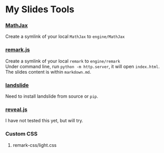 # My Slides Tools

### [MathJax](https://www.mathjax.org)
  Create a symlink of your local `MathJax` to `engine/MathJax`

### [remark.js](https://github.com/gnab/remark)
  Create a symlink of your local `remark` to `engine/remark`  
  Under command line, run `python -m http.server`, it will open `index.html`.  
  The slides content is within `markdown.md`.

### [landslide](https://github.com/adamzap/landslide.git)
  Need to install landslide from source or `pip`.

### [reveal.js](https://github.com/hakimel/reveal.js.git)
  I have not tested this yet, but will try.

### Custom CSS
  1. remark-css/light.css
